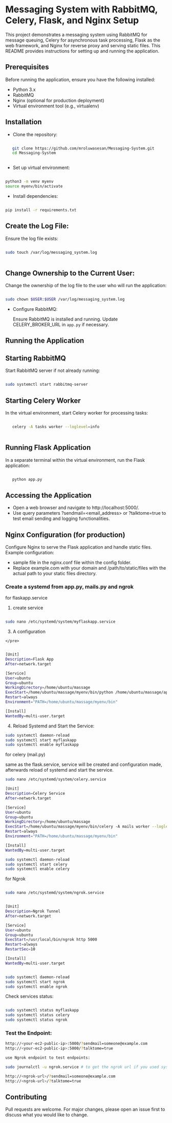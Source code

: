 # Messaging System with RabbitMQ, Celery, Flask, and Nginx Setup

   This project demonstrates a messaging system using RabbitMQ for message queuing, Celery for asynchronous task processing, Flask as the web framework, and Nginx for reverse proxy and serving static files. This README provides instructions for setting up and running the application.

## Prerequisites

   Before running the application, ensure you have the following installed:

   - Python 3.x
   - RabbitMQ
   - Nginx (optional for production deployment)
   - Virtual environment tool (e.g., virtualenv)

## Installation

   - Clone the repository:
   
   </pre>

   ``` bash

      git clone https://github.com/mroluwasesan/Messaging-System.git
      cd Messaging-System 
      
   ```
   </pre>

   -  Set up virtual environment:

   </pre>

   ``` bash

   python3 -m venv myenv
   source myenv/bin/activate

   ```

   </pre>

   - Install dependencies:

   </pre>

   ``` bash

   pip install -r requirements.txt
   
   ```

   </pre>


   ## Create the Log File:

   Ensure the log file exists:

   </pre>

   ```bash

   sudo touch /var/log/messaging_system.log
     
   ```

   </pre>

   ## Change Ownership to the Current User:
   Change the ownership of the log file to the user who will run the application:

   </pre>

   ```bash

   sudo chown $USER:$USER /var/log/messaging_system.log
  
   ```

   </pre>

   - Configure RabbitMQ:
   
      Ensure RabbitMQ is installed and running. Update CELERY_BROKER_URL in `app.py` if necessary.

   ## Running the Application

   ## Starting RabbitMQ
   
   Start RabbitMQ server if not already running:

   </pre>

   ``` bash

   sudo systemctl start rabbitmq-server

   ```

   </pre>

   ## Starting Celery Worker

   In the virtual environment, start Celery worker for processing tasks:

   </pre>

   ``` bash

      celery -A tasks worker --loglevel=info
      
   ```
   </pre>

   ## Running Flask Application
   
   In a separate terminal within the virtual environment, run the Flask application:

   </pre>

   ``` bash

      python app.py

   ```
   </pre>

   ## Accessing the Application
   - Open a web browser and navigate to http://localhost:5000/.
   - Use query parameters ?sendmail=<email_address> or ?talktome=true to test email sending and logging functionalities. 
   
   ## Nginx Configuration (for production)

   Configure Nginx to serve the Flask application and handle static files. Example configuration:
   - sample file in the nginx.conf file within the config folder.
   - Replace example.com with your domain and /path/to/static/files with the actual path to your static files directory.

   
### Create a systemd from app.py, mails.py and ngrok

   
   for flaskapp.service
   
   1. create service
      
   </pre>

   ``` bash
   
   sudo nano /etc/systemd/system/myflaskapp.service
   ```
   </pre>
   
   3. A configuration

    </pre>

   ``` bash

   [Unit]
   Description=Flask App
   After=network.target
   
   [Service]
   User=ubuntu
   Group=ubuntu
   WorkingDirectory=/home/ubuntu/massage
   ExecStart=/home/ubuntu/massage/myenv/bin/python /home/ubuntu/massage/app.py # Adjust WorkingDirectory and ExecStart paths to match the location of your app.py and virtual environment.
   Restart=always
   Environment="PATH=/home/ubuntu/massage/myenv/bin"
   
   [Install]
   WantedBy=multi-user.target

   ```
   </pre>
   
   4. Reload Systemd and Start the Service:

   </pre>
   
   ``` bash
   sudo systemctl daemon-reload
   sudo systemctl start myflaskapp
   sudo systemctl enable myflaskapp

   ```
   </pre>
   
   for celery (mail.py)
   
   same as the flask.service, service will be created and configuration made, afterwards reload of systemd and start the service.

   </pre>

   ``` bash
   sudo nano /etc/systemd/system/celery.service

   ```
   </pre>
   
   </pre>

   ``` bash
   [Unit]
   Description=Celery Service
   After=network.target
   
   [Service]
   User=ubuntu
   Group=ubuntu
   WorkingDirectory=/home/ubuntu/massage
   ExecStart=/home/ubuntu/massage/myenv/bin/celery -A mails worker --loglevel=info
   Restart=always
   Environment="PATH=/home/ubuntu/massage/myenv/bin"
   
   [Install]
   WantedBy=multi-user.target
   ```
   </pre>

   </pre>

   ``` bash
   sudo systemctl daemon-reload
   sudo systemctl start celery
   sudo systemctl enable celery
   ```
   </pre>
   
   for Ngrok
   
   </pre>
   
   ``` bash
   
   sudo nano /etc/systemd/system/ngrok.service

   ```
   </pre>
   
   </pre>
   
   ``` bash

   [Unit]
   Description=Ngrok Tunnel
   After=network.target
   
   [Service]
   User=ubuntu
   Group=ubuntu
   ExecStart=/usr/local/bin/ngrok http 5000
   Restart=always
   RestartSec=10
   
   [Install]
   WantedBy=multi-user.target

   ```
   </pre>

   </pre>
   
   ``` bash

   sudo systemctl daemon-reload
   sudo systemctl start ngrok
   sudo systemctl enable ngrok

   ```
   </pre>
   
   Check services status:
   
   </pre>
    
   ``` bash

   sudo systemctl status myflaskapp
   sudo systemctl status celery
   sudo systemctl status ngrok

   ```
   </pre>
   
   ### Test the Endpoint:
   
   ```bash
   http://<your-ec2-public-ip>:5000/?sendmail=someone@example.com
   http://<your-ec2-public-ip>:5000/?talktome=true
   
   use Ngrok endpoint to test endpoints:
   
   sudo journalctl -u ngrok.service # to get the ngrok url if you used systemd
   
   http://<ngrok-url>/?sendmail=someone@example.com
   http://<ngrok-url>/?talktome=true

   ```


   ## Contributing

   Pull requests are welcome. For major changes, please open an issue first to discuss what you would like to change.

